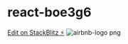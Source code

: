 # react-boe3g6

[Edit on StackBlitz ⚡️](https://stackblitz.com/edit/react-boe3g6)
![airbnb-logo png](https://user-images.githubusercontent.com/96527847/167776814-8648dc49-23f0-40c8-ab07-37acbce2d8ce.png)
